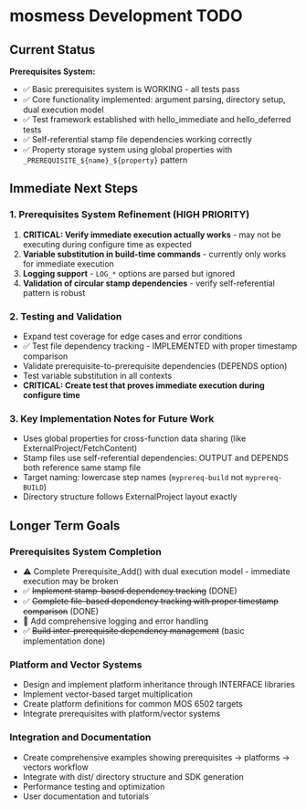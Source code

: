 # mosmess Development TODO

## Current Status

**Prerequisites System:**
- ✅ Basic prerequisites system is WORKING - all tests pass
- ✅ Core functionality implemented: argument parsing, directory setup, dual execution model
- ✅ Test framework established with hello_immediate and hello_deferred tests
- ✅ Self-referential stamp file dependencies working correctly
- ✅ Property storage system using global properties with `_PREREQUISITE_${name}_${property}` pattern

## Immediate Next Steps

### 1. Prerequisites System Refinement (HIGH PRIORITY)
1. **CRITICAL: Verify immediate execution actually works** - may not be executing during configure time as expected
2. **Variable substitution in build-time commands** - currently only works for immediate execution
3. **Logging support** - `LOG_*` options are parsed but ignored
4. **Validation of circular stamp dependencies** - verify self-referential pattern is robust

### 2. Testing and Validation
- Expand test coverage for edge cases and error conditions
- ✅ Test file dependency tracking - IMPLEMENTED with proper timestamp comparison
- Validate prerequisite-to-prerequisite dependencies (DEPENDS option)
- Test variable substitution in all contexts
- **CRITICAL: Create test that proves immediate execution during configure time**

### 3. Key Implementation Notes for Future Work
- Uses global properties for cross-function data sharing (like ExternalProject/FetchContent)
- Stamp files use self-referential dependencies: OUTPUT and DEPENDS both reference same stamp file  
- Target naming: lowercase step names (`myprereq-build` not `myprereq-BUILD`)
- Directory structure follows ExternalProject layout exactly

## Longer Term Goals

### Prerequisites System Completion
- ⚠️ Complete Prerequisite_Add() with dual execution model - immediate execution may be broken
- ✅ ~~Implement stamp-based dependency tracking~~ (DONE) 
- ✅ ~~Complete file-based dependency tracking with proper timestamp comparison~~ (DONE)
- 🔄 Add comprehensive logging and error handling
- ✅ ~~Build inter-prerequisite dependency management~~ (basic implementation done)

### Platform and Vector Systems
- Design and implement platform inheritance through INTERFACE libraries
- Implement vector-based target multiplication
- Create platform definitions for common MOS 6502 targets
- Integrate prerequisites with platform/vector systems

### Integration and Documentation
- Create comprehensive examples showing prerequisites → platforms → vectors workflow
- Integrate with dist/ directory structure and SDK generation
- Performance testing and optimization
- User documentation and tutorials